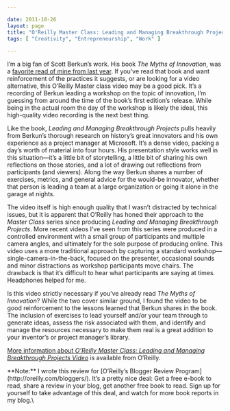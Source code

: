 ```yaml
---

date: 2011-10-26
layout: page
title: "O'Reilly Master Class: Leading and Managing Breakthrough Projects Video (a book report)"
tags: [ "Creativity", "Entrepreneurship", "Work" ]

---
```


I’m a big fan of Scott Berkun’s work. His book *The Myths of
Innovation*, was a [favorite read of mine from last
year](/2010/11/myths-of-innovation-berkun/). If
you’ve read that book and want reinforcement of the practices it
suggests, or are looking for a video alternative, this O’Reilly Master
class video may be a good pick. It’s a recording of Berkun leading a
workshop on the topic of innovation, I’m guessing from around the time
of the book’s first edition’s release. While being in the actual room
the day of the workshop is likely the ideal, this high-quality video
recording is the next best thing.

Like the book, *Leading and Managing Breakthrough Projects* pulls
heavily from Berkun’s thorough research on history’s great innovators
and his own experience as a project manager at Microsoft. It’s a dense
video, packing a day’s worth of material into four hours. His
presentation style works well in this situation&mdash;it’s a little bit
of storytelling, a little bit of sharing his own reflections on those
stories, and a lot of drawing out reflections from participants (and
viewers). Along the way Berkun shares a number of exercises, metrics,
and general advice for the would-be innovator, whether that person is
leading a team at a large organization or going it alone in the garage
at nights.

The video itself is high enough quality that I wasn’t distracted by
technical issues, but it is apparent that O’Reilly has honed their
approach to the *Master Class* series since producing *Leading and
Managing Breakthrough Projects*. More recent videos I’ve seen from this
series were produced in a controlled environment with a small group of
participants and multiple camera angles, and ultimately for the sole
purpose of producing online. This video uses a more traditional approach
by capturing a standard workshop&mdash;single-camera-in-the-back,
focused on the presenter, occasional sounds and minor distractions as
workshop participants move chairs. The drawback is that it’s difficult
to hear what participants are saying at times. Headphones helped for me.

Is this video strictly necessary if you’ve already read *The Myths of
Innovation*? While the two cover similar ground, I found the video to be
good reinforcement to the lessons learned that Berkun shares in the
book. The inclusion of exercises to lead yourself and/or your team
through to generate ideas, assess the risk associated with them, and
identify and manage the resources necessary to make them real is a great
addition to your inventor’s or project manager’s library.

[More information about *O’Reilly Master Class: Leading and Managing
Breakthrough Projects Video*](http://oreilly.com/catalog/9780596804602/)
is available from O’Reilly.

<div class="panel">
**Note:** I wrote this review for [O’Reilly’s Blogger Review
Program](http://oreilly.com/bloggers/). It’s a pretty nice deal: Get a
free e-book to read, share a review in your blog, get another free book
to read. Sign up for yourself to take advantage of this deal, and watch
for more book reports in my blog.\

</div>

